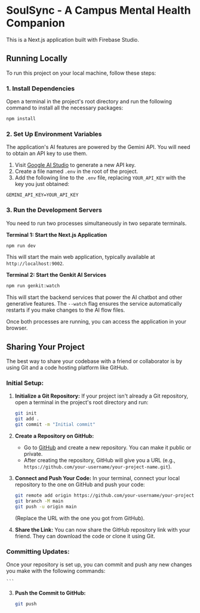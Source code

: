 # SoulSync - A Campus Mental Health Companion

This is a Next.js application built with Firebase Studio.

## Running Locally

To run this project on your local machine, follow these steps:

### 1. Install Dependencies

Open a terminal in the project's root directory and run the following command to install all the necessary packages:

```bash
npm install
```

### 2. Set Up Environment Variables

The application's AI features are powered by the Gemini API. You will need to obtain an API key to use them.

1.  Visit [Google AI Studio](https://aistudio.google.com/app/apikey) to generate a new API key.
2.  Create a file named `.env` in the root of the project.
3.  Add the following line to the `.env` file, replacing `YOUR_API_KEY` with the key you just obtained:

```
GEMINI_API_KEY=YOUR_API_KEY
```

### 3. Run the Development Servers

You need to run two processes simultaneously in two separate terminals.

**Terminal 1: Start the Next.js Application**

```bash
npm run dev
```

This will start the main web application, typically available at `http://localhost:9002`.

**Terminal 2: Start the Genkit AI Services**

```bash
npm run genkit:watch
```

This will start the backend services that power the AI chatbot and other generative features. The `--watch` flag ensures the service automatically restarts if you make changes to the AI flow files.

Once both processes are running, you can access the application in your browser.

## Sharing Your Project

The best way to share your codebase with a friend or collaborator is by using Git and a code hosting platform like GitHub.

### Initial Setup:

1.  **Initialize a Git Repository:**
    If your project isn't already a Git repository, open a terminal in the project's root directory and run:
    ```bash
    git init
    git add .
    git commit -m "Initial commit"
    ```

2.  **Create a Repository on GitHub:**
    *   Go to [GitHub](https://github.com) and create a new repository. You can make it public or private.
    *   After creating the repository, GitHub will give you a URL (e.g., `https://github.com/your-username/your-project-name.git`).

3.  **Connect and Push Your Code:**
    In your terminal, connect your local repository to the one on GitHub and push your code:
    ```bash
    git remote add origin https://github.com/your-username/your-project-name.git
    git branch -M main
    git push -u origin main
    ```
    (Replace the URL with the one you got from GitHub).

4.  **Share the Link:**
    You can now share the GitHub repository link with your friend. They can download the code or clone it using Git.

### Committing Updates:

Once your repository is set up, you can commit and push any new changes you make with the following commands:


    ```

3.  **Push the Commit to GitHub:**
    ```bash
    git push
    ```
